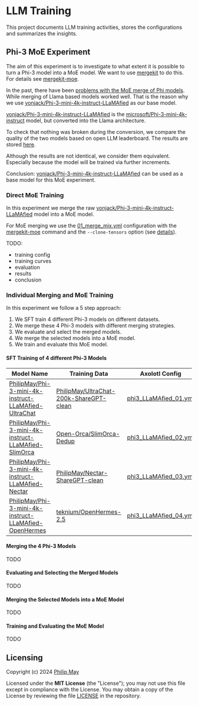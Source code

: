 # LLM Training

This project documents LLM training activities, stores the configurations and summarizes the insights.

## Phi-3 MoE Experiment

The aim of this experiment is to investigate to what extent it is possible to turn a Phi-3 model into a MoE model.
We want to use [mergekit](https://github.com/arcee-ai/mergekit) to do this.
For details see [mergekit-moe](https://github.com/arcee-ai/mergekit/blob/main/docs/moe.md).

In the past, there have been [problems with the MoE merge of Phi models](https://github.com/arcee-ai/mergekit/issues/145).
While merging of Llama based models worked well. That is the reason why we use
[vonjack/Phi-3-mini-4k-instruct-LLaMAfied](https://huggingface.co/vonjack/Phi-3-mini-4k-instruct-LLaMAfied)
as our base model.

[vonjack/Phi-3-mini-4k-instruct-LLaMAfied](https://huggingface.co/vonjack/Phi-3-mini-4k-instruct-LLaMAfied) is the
[microsoft/Phi-3-mini-4k-instruct](https://huggingface.co/microsoft/Phi-3-mini-4k-instruct) model,
but converted into the Llama architecture.

To check that nothing was broken during the conversion, we compare the quality of the two models based on open LLM leaderboard.
The results are stored [here](https://github.com/telekom/llm_evaluation_results?tab=readme-ov-file#open-llm-leaderboard-evaluation).

Although the results are not identical, we consider them equivalent.
Especially because the model will be trained via further increments.

Conclusion: [vonjack/Phi-3-mini-4k-instruct-LLaMAfied](https://huggingface.co/vonjack/Phi-3-mini-4k-instruct-LLaMAfied)
can be used as a base model for this MoE experiment.

### Direct MoE Training

In this experiment we merge the raw
[vonjack/Phi-3-mini-4k-instruct-LLaMAfied](https://huggingface.co/vonjack/Phi-3-mini-4k-instruct-LLaMAfied)
model into a MoE model.

For MoE merging we use the
[01_merge_mix.yml](https://github.com/PhilipMay/llm_training/blob/main/phi_3_training/01_merge_mix.yml)
configuration with the [mergekit-moe](https://github.com/arcee-ai/mergekit/blob/main/docs/moe.md)
command and the `--clone-tensors` option (see
[details](https://github.com/arcee-ai/mergekit/blob/main/docs/moe.md#what-does-the-your-model-has-duplicated-tensors-but-the---clone-tensors-flag-is-not-set-warning-mean)).

TODO:

- training config
- training curves
- evaluation
- results
- conclusion

### Individual Merging and MoE Training

In this experiment we follow a 5 step approach:

1. We SFT train 4 different Phi-3 models on different datasets.
2. We merge these 4 Phi-3 models with different merging strategies.
3. We evaluate and select the merged models.
4. We merge the selected models into a MoE model.
5. We train and evaluate this MoE model.

#### SFT Training of 4 different Phi-3 Models

| Model Name    | Training Data | Axolotl Config |
| -------- | ------- | ------- |
| [PhilipMay/Phi-3-mini-4k-instruct-LLaMAfied-UltraChat](https://huggingface.co/PhilipMay/Phi-3-mini-4k-instruct-LLaMAfied-UltraChat)  | [PhilipMay/UltraChat-200k-ShareGPT-clean](https://huggingface.co/datasets/PhilipMay/UltraChat-200k-ShareGPT-clean) | [phi3_LLaMAfied_01.yml](https://github.com/PhilipMay/llm_training/blob/main/phi_3_training/phi3_LLaMAfied_01.yml) |
| [PhilipMay/Phi-3-mini-4k-instruct-LLaMAfied-SlimOrca](https://huggingface.co/PhilipMay/Phi-3-mini-4k-instruct-LLaMAfied-SlimOrca) | [Open-Orca/SlimOrca-Dedup](https://huggingface.co/datasets/Open-Orca/SlimOrca-Dedup) | [phi3_LLaMAfied_02.yml](https://github.com/PhilipMay/llm_training/blob/main/phi_3_training/phi3_LLaMAfied_02.yml) |
| [PhilipMay/Phi-3-mini-4k-instruct-LLaMAfied-Nectar](https://huggingface.co/PhilipMay/Phi-3-mini-4k-instruct-LLaMAfied-Nectar) | [PhilipMay/Nectar-ShareGPT-clean](https://huggingface.co/datasets/PhilipMay/Nectar-ShareGPT-clean) | [phi3_LLaMAfied_03.yml](https://github.com/PhilipMay/llm_training/blob/main/phi_3_training/phi3_LLaMAfied_03.yml) |
| [PhilipMay/Phi-3-mini-4k-instruct-LLaMAfied-OpenHermes](https://huggingface.co/PhilipMay/Phi-3-mini-4k-instruct-LLaMAfied-OpenHermes) | [teknium/OpenHermes-2.5](https://huggingface.co/datasets/teknium/OpenHermes-2.5) | [phi3_LLaMAfied_04.yml](https://github.com/PhilipMay/llm_training/blob/main/phi_LLaMAfied_3_training/phi3_04.yml) |

#### Merging the 4 Phi-3 Models

TODO

#### Evaluating and Selecting the Merged Models

TODO

#### Merging the Selected Models into a MoE Model

TODO

#### Training and Evaluating the MoE Model

TODO

## Licensing

Copyright (c) 2024 [Philip May](https://philipmay.org)

Licensed under the **MIT License** (the "License"); you may not use this file except in compliance with the License.
You may obtain a copy of the License by reviewing the file
[LICENSE](https://github.com/PhilipMay/llm_training/blob/main/LICENSE) in the repository.
